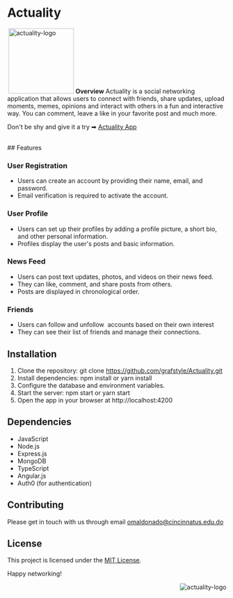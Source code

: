 <h1>Actuality</h1>
<div style="display:inline-block">
<img align="right" alt="actuality-logo" src="https://actuality.netlify.app/favicon.ico" width="150" height="150" />
</div>
<b>Overview</b>
Actuality is a social networking application that allows users to connect with friends, share updates, upload moments, memes, opinions and interact with others in a fun and interactive way. You can comment, leave a like in your favorite post and much more.
<p>Don't be shy and give it a try ➡ <a href="https://actuality.comsier.com/">Actuality App</a></p>
<br>
## Features

### User Registration
- Users can create an account by providing their name, email, and password.
- Email verification is required to activate the account.

### User Profile
- Users can set up their profiles by adding a profile picture, a short bio, and other personal information.
- Profiles display the user's posts and basic information.

### News Feed
- Users can post text updates, photos, and videos on their news feed.
- They can like, comment, and share posts from others.
- Posts are displayed in chronological order.

### Friends
- Users can follow and unfollow  accounts based on their own interest
- They can see their list of friends and manage their connections.

## Installation

1. Clone the repository: git clone https://github.com/grafstyle/Actuality.git
2. Install dependencies: npm install or yarn install
3. Configure the database and environment variables.
4. Start the server: npm start or yarn start
5. Open the app in your browser at http://localhost:4200

## Dependencies

- JavaScript
- Node.js
- Express.js
- MongoDB
- TypeScript
- Angular.js
- Auth0 (for authentication)

## Contributing

Please get in touch with us through email omaldonado@cincinnatus.edu.do

## License

This project is licensed under the [MIT License](LICENSE).

Happy networking!
<br>



<img align="right" alt="actuality-logo" src="https://cdni.iconscout.com/illustration/premium/thumb/social-media-marketing-strategy-5255673-4396182.png"/>


